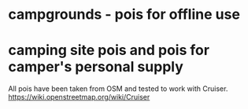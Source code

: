 # campgrounds - pois for offline use
# camping site pois and pois for camper's personal supply

All pois have been taken from OSM and tested to work with Cruiser.
https://wiki.openstreetmap.org/wiki/Cruiser
